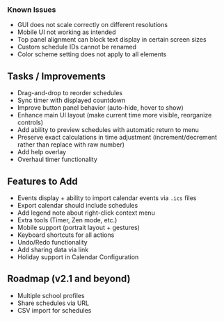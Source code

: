 ### Known Issues

- GUI does not scale correctly on different resolutions
- Mobile UI not working as intended
- Top panel alignment can block text display in certain screen sizes
- Custom schedule IDs cannot be renamed
- Color scheme setting does not apply to all elements

## Tasks / Improvements

- Drag-and-drop to reorder schedules
- Sync timer with displayed countdown
- Improve button panel behavior (auto-hide, hover to show)
- Enhance main UI layout (make current time more visible, reorganize controls)
- Add ability to preview schedules with automatic return to menu
- Preserve exact calculations in time adjustment (increment/decrement rather than replace with raw number)
- Add help overlay
- Overhaul timer functionality

## Features to Add

- Events display + ability to import calendar events via `.ics` files
- Export calendar should include schedules
- Add legend note about right-click context menu
- Extra tools (Timer, Zen mode, etc.)
- Mobile support (portrait layout + gestures)
- Keyboard shortcuts for all actions
- Undo/Redo functionality
- Add sharing data via link
- Holiday support in Calendar Configuration

## Roadmap (v2.1 and beyond)

- Multiple school profiles
- Share schedules via URL
- CSV import for schedules